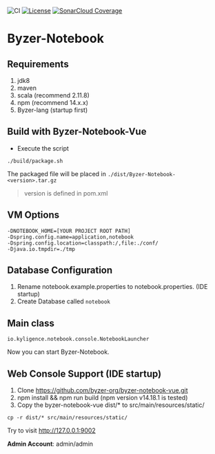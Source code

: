 ![CI](https://github.com/byzer-org/byzer-notebook/actions/workflows/build.yml/badge.svg)   [![License](https://img.shields.io/badge/License-Apache_2.0-blue.svg)](https://opensource.org/licenses/Apache-2.0)   [![SonarCloud Coverage](https://sonarcloud.io/api/project_badges/measure?project=byzer-org_byzer-notebook&metric=coverage)](https://sonarcloud.io/component_measures/metric/coverage/list?id=byzer-org_byzer-notebook)

# Byzer-Notebook

## Requirements

1. jdk8
2. maven
3. scala (recommend 2.11.8)
4. npm (recommend 14.x.x)
5. Byzer-lang (startup first)

## Build with Byzer-Notebook-Vue
* Execute the script
```shell
./build/package.sh
```
The packaged file will be placed in `./dist/Byzer-Notebook-<version>.tar.gz`

> version is defined in pom.xml

## VM Options

```
-DNOTEBOOK_HOME=[YOUR PROJECT ROOT PATH]
-Dspring.config.name=application,notebook
-Dspring.config.location=classpath:/,file:./conf/
-Djava.io.tmpdir=./tmp
```

## Database Configuration

1. Rename notebook.example.properties to notebook.properties. (IDE startup)
2. Create Database called `notebook`


## Main class

```
io.kyligence.notebook.console.NotebookLauncher
```

Now you can start Byzer-Notebook.

## Web Console Support (IDE startup)

1. Clone https://github.com/byzer-org/byzer-notebook-vue.git
2. npm install && npm run build  (npm version v14.18.1 is tested)
3. Copy the byzer-notebook-vue dist/* to src/main/resources/static/

```
cp -r dist/* src/main/resources/static/
```

Try to visit http://127.0.0.1:9002 

**Admin Account**: admin/admin
